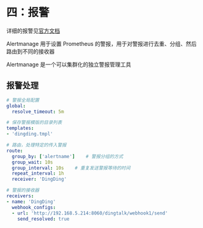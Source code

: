 
# 四：报警

详细的报警见[官方文档](https://prometheus.io/docs/alerting/overview/)

Alertmanage 用于设置 Prometheus 的警报，用于对警报进行去重、分组、然后路由到不同的接收器

Alertmanage 是一个可以集群化的独立警报管理工具


## 报警处理

```yaml
# 警报全局配置
global:
  resolve_timeout: 5m

# 保存警报模版的目录列表
templates:
- 'dingding.tmpl'

# 路由，处理特定的传入警报
route:
  group_by: ['alertname']    # 警报分组的方式
  group_wait: 10s
  group_interval: 10s    # 重复发送警报等待的时间
  repeat_interval: 1h
  receiver: 'DingDing'

# 警报的接收器
receivers:
- name: 'DingDing'
  webhook_configs:
  - url: 'http://192.168.5.214:8060/dingtalk/webhook1/send'
    send_resolved: true

```
